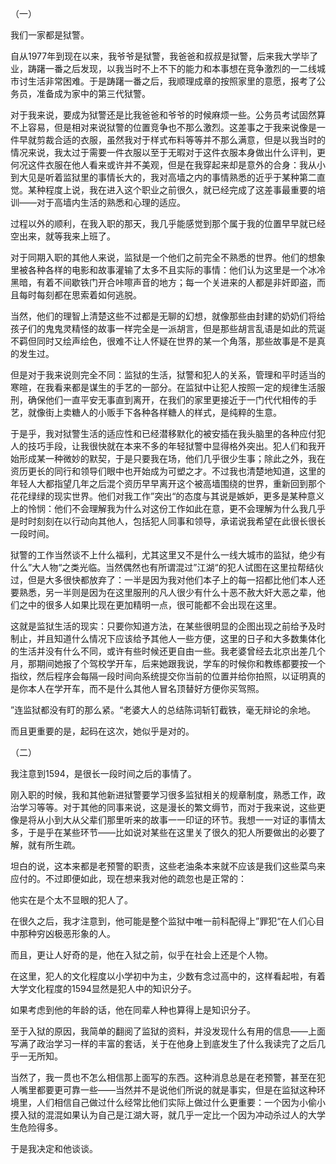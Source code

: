 （一）

我们一家都是狱警。

自从1977年到现在以来，我爷爷是狱警，我爸爸和叔叔是狱警，后来我大学毕了业，踌躇一番之后发现，以我当时不上不下的能力和本事想在竞争激烈的一二线城市讨生活非常困难。于是踌躇一番之后，我顺理成章的按照家里的意愿，报考了公务员，准备成为家中的第三代狱警。

对于我来说，要成为狱警还是比我爸爸和爷爷的时候麻烦一些。公务员考试固然算不上容易，但是相对来说狱警的位置竞争也不那么激烈。这差事之于我来说像是一件早就剪裁合适的衣服，虽然我对于样式布料等等并不那么满意，但是以我当时的情况来说，我太过于需要一件衣服以至于无暇对于这件衣服本身做出什么评判，更何况这件衣服在他人看来或许并不美观，但是在我穿起来却是意外的合身：我从小到大见是听着监狱里的事情长大的，我对高墙之内的事情熟悉的近乎于某种第二直觉。某种程度上说，我在进入这个职业之前很久，就已经完成了这差事最重要的培训——对于高墙内生活的熟悉和心理的适应。

过程以外的顺利，在我入职的那天，我几乎能感觉到那个属于我的位置早早就已经空出来，就等我来上班了。

对于同期入职的其他人来说，监狱是一个他们之前完全不熟悉的世界。他们的想象里被各种各样的电影和故事灌输了太多不且实际的事情：他们认为这里是一个冰冷黑暗，有着不间歇铁门开合咔嚓声音的地方；每一个关进来的人都是非奸即盗，而且每时每刻都在思索着如何逃脱。

当然，他们的理智上清楚这些不过都是无聊的幻想，就像那些由封建的奶奶们将给孩子们的鬼鬼灵精怪的故事一样完全是一派胡言，但是那些胡言乱语是如此的荒诞不羁但同时又绘声绘色，很难不让人怀疑在世界的某一个角落，那些故事是不是真的发生过。

但是对于我来说则完全不同：监狱的生活，狱警和犯人的关系，管理和平时适当的寒暄，在我看来都是谋生的手艺的一部分。在监狱中让犯人按照一定的规律生活服刑，确保他们一直平安无事直到离开，在我们的家里更接近于一门代代相传的手艺，就像街上卖糖人的小贩手下各种各样糖人的样式，是纯粹的生意。

于是乎，我对狱警生活的适应性和已经潜移默化的被安插在我头脑里的各种应付犯人的技巧手段，让我很快就在本来不多的年轻狱警中显得格外突出。犯人们和我开始形成某一种微妙的默契，于是只要我在场，他们几乎很少生事；除此之外，我在资历更长的同行和领导们眼中也开始成为可塑之才。不过我也清楚地知道，这里的年轻人大都指望几年之后混个资历早早离开这个被高墙围绕的世界，重新回到那个花花绿绿的现实世界。他们对我工作”突出“的态度与其说是嫉妒，更多是某种意义上的怜悯：他们不会理解我为什么对这份工作如此在意，更不会理解为什么我几乎是时时刻刻在以行动向其他人，包括犯人同事和领导，承诺说我希望在此很长很长一段时间。

狱警的工作当然谈不上什么福利，尤其这里又不是什么一线大城市的监狱，绝少有什么”大人物“之类光临。当然偶然也有所谓混过”江湖“的犯人试图在这里拉帮结伙过，但是大多很快都放弃了：一半是因为我对他们本子上的每一招都比他们本人还要熟悉，另一半则是因为在这里服刑的凡人很少有什么十恶不赦大奸大恶之辈，他们之中的很多人如果比现在更加精明一点，很可能都不会出现在这里。

这就是监狱生活的现实：只要你知道方法，在某些很明显的企图出现之前给予及时制止，并且知道什么情况下应该给予其他人一些方便，这里的日子和大多数集体化的生活并没有什么不同，或许有些时候还更自由一些。我老婆曾经去北京出差几个月，那期间她报了个驾校学开车，后来她跟我说，学车的时候你和教练都要按一个指纹，然后程序会每隔一段时间向系统提交你当前的位置并给你拍照，以证明真的是你本人在学开车，而不是什么其他人冒名顶替好方便你买驾照。

”连监狱都没有盯的那么紧。“老婆大人的总结陈词斩钉截铁，毫无辩论的余地。

而且更重要的是，起码在这次，她似乎是对的。


（二）

我注意到1594，是很长一段时间之后的事情了。

刚入职的时候，我和其他新进狱警要学习很多监狱相关的规章制度，熟悉工作，政治学习等等。对于其他的同事来说，这是漫长的繁文缛节，而对于我来说，这些更像是将从小到大从父辈们那里听来的故事一一印证的环节。我想一一对证的事情太多，于是乎在某些环节——比如说对某些在这里关了很久的犯人所要做出的必要了解，就有所生疏。

坦白的说，这本来都是老预警的职责，这些老油条本来就不应该是我们这些菜鸟来应付的。不过即便如此，现在想来我对他的疏忽也是正常的：

他实在是个太不显眼的犯人了。

在很久之后，我才注意到，他可能是整个监狱中唯一前科配得上”罪犯“在人们心目中那种穷凶极恶形象的人。

而且，更让人好奇的是，他在入狱之前，似乎在社会上还是个人物。

在这里，犯人的文化程度以小学初中为主，少数有念过高中的，这样看起啦，有着大学文化程度的1594显然是犯人中的知识分子。

如果考虑到他的年龄的话，他在同辈人种也算得上是知识分子。

至于入狱的原因，我简单的翻阅了监狱的资料，并没发现什么有用的信息——上面写满了政治学习一样的丰富的套话，关于在他身上到底发生了什么我读完了之后几乎一无所知。

当然了，我一贯也不怎么相信那上面写的东西。这种消息总是在老预警，甚至在犯人嘴里都要更可靠一些——当然并不是说他们所说的就是事实，但是在监狱这种环境里，人们相信自己做过什么经常比他们实际上做过什么更重要：一个因为小偷小摸入狱的混混如果认为自己是江湖大哥，就几乎一定比一个因为冲动杀过人的大学生危险得多。

于是我决定和他谈谈。
